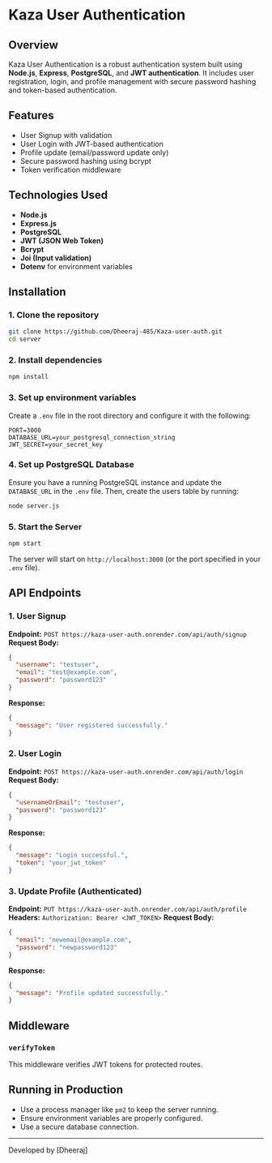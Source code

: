 # Kaza User Authentication

## Overview
Kaza User Authentication is a robust authentication system built using **Node.js**, **Express**, **PostgreSQL**, and **JWT authentication**. It includes user registration, login, and profile management with secure password hashing and token-based authentication.

## Features
- User Signup with validation
- User Login with JWT-based authentication
- Profile update (email/password update only)
- Secure password hashing using bcrypt
- Token verification middleware

## Technologies Used
- **Node.js**
- **Express.js**
- **PostgreSQL**
- **JWT (JSON Web Token)**
- **Bcrypt**
- **Joi (Input validation)**
- **Dotenv** for environment variables

## Installation

### 1. Clone the repository
```bash
git clone https://github.com/Dheeraj-485/Kaza-user-auth.git
cd server
```

### 2. Install dependencies
```bash
npm install
```

### 3. Set up environment variables
Create a `.env` file in the root directory and configure it with the following:
```env
PORT=3000
DATABASE_URL=your_postgresql_connection_string
JWT_SECRET=your_secret_key
```

### 4. Set up PostgreSQL Database
Ensure you have a running PostgreSQL instance and update the `DATABASE_URL` in the `.env` file. Then, create the users table by running:
```bash
node server.js
```

### 5. Start the Server
```bash
npm start
```
The server will start on `http://localhost:3000` (or the port specified in your `.env` file).

## API Endpoints

### 1. User Signup
**Endpoint:** `POST https://kaza-user-auth.onrender.com/api/auth/signup`
**Request Body:**
```json
{
  "username": "testuser",
  "email": "test@example.com",
  "password": "password123"
}
```
**Response:**
```json
{
  "message": "User registered successfully."
}
```

### 2. User Login
**Endpoint:** `POST https://kaza-user-auth.onrender.com/api/auth/login`
**Request Body:**
```json
{
  "usernameOrEmail": "testuser",
  "password": "password123"
}
```
**Response:**
```json
{
  "message": "Login successful.",
  "token": "your_jwt_token"
}
```

### 3. Update Profile (Authenticated)
**Endpoint:** `PUT https://kaza-user-auth.onrender.com/api/auth/profile`
**Headers:** `Authorization: Bearer <JWT_TOKEN>`
**Request Body:**
```json
{
  "email": "newemail@example.com",
  "password": "newpassword123"
}
```
**Response:**
```json
{
  "message": "Profile updated successfully."
}
```

## Middleware
### `verifyToken`
This middleware verifies JWT tokens for protected routes.

## Running in Production
- Use a process manager like `pm2` to keep the server running.
- Ensure environment variables are properly configured.
- Use a secure database connection.


---
Developed by [Dheeraj] 

